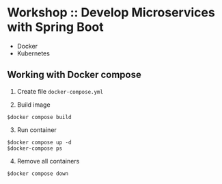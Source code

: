 # Workshop :: Develop Microservices with Spring Boot
* Docker
* Kubernetes

## Working with Docker compose
1. Create file `docker-compose.yml`

2. Build image 
```
$docker compose build
```

3. Run container
```
$docker compose up -d
$docker-compose ps
```

4. Remove all containers
```
$docker compose down
```
